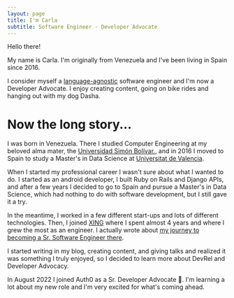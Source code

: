 ```yaml
---
layout: page
title: I'm Carla
subtitle: Software Engineer - Developer Advocate
---
```


Hello there! 

My name is Carla. I'm originally from Venezuela and I've been living in Spain since 2016. 

I consider myself a [language-agnostic](https://en.wikipedia.org/wiki/Language-agnostic) software engineer and I'm now a Developer Advocate. I enjoy creating content, going on bike rides and hanging out with my dog Dasha. 

# Now the long story... 
I was born in Venezuela. There I studied Computer Engineering at my beloved alma mater, the [Universidad Simón Bolívar.](http://www.usb.ve/), and in 2016 I moved to Spain to study a Master's in Data Science at [Universitat de Valencia](https://www.uv.es/). 

When I started my professional career I wasn't sure about what I wanted to do. I started as an android developer, I built Ruby on Rails and Django APIs, and after a few years I decided to go to Spain and pursue a Master's in Data Science, which had nothing to do with software development, but I still gave it a try. 

In the meantime, I worked in a few different start-ups and lots of different technologies. Then, I joined [XING](https://www.xing.com/) where I spent almost 4 years and where I grew the most as an engineer. I actually wrote about [my journey to becoming a Sr. Software Engineer there](https://carlastabile.medium.com/my-journey-becoming-a-senior-software-engineer-4ce8f53540bb). 

I started writing in my blog, creating content, and giving talks and realized it was something I truly enjoyed, so I decided to learn more about DevRel and Developer Advocacy. 

In August 2022 I joined Auth0 as a Sr. Developer Advocate 🥹. I'm learning a lot about my new role and I'm very excited for what's coming ahead. 

